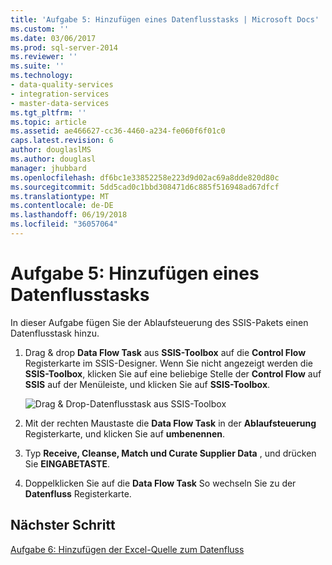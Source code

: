```yaml
---
title: 'Aufgabe 5: Hinzufügen eines Datenflusstasks | Microsoft Docs'
ms.custom: ''
ms.date: 03/06/2017
ms.prod: sql-server-2014
ms.reviewer: ''
ms.suite: ''
ms.technology:
- data-quality-services
- integration-services
- master-data-services
ms.tgt_pltfrm: ''
ms.topic: article
ms.assetid: ae466627-cc36-4460-a234-fe060f6f01c0
caps.latest.revision: 6
author: douglaslMS
ms.author: douglasl
manager: jhubbard
ms.openlocfilehash: df6bc1e33852258e223d9d02ac69a8dde820d80c
ms.sourcegitcommit: 5dd5cad0c1bbd308471d6c885f516948ad67dfcf
ms.translationtype: MT
ms.contentlocale: de-DE
ms.lasthandoff: 06/19/2018
ms.locfileid: "36057064"
---
```

# <a name="task-5-adding-data-flow-task"></a>Aufgabe 5: Hinzufügen eines Datenflusstasks
  In dieser Aufgabe fügen Sie der Ablaufsteuerung des SSIS-Pakets einen Datenflusstask hinzu.  
  
1.  Drag & drop **Data Flow Task** aus **SSIS-Toolbox** auf die **Control Flow** Registerkarte im SSIS-Designer. Wenn Sie nicht angezeigt werden die **SSIS-Toolbox**, klicken Sie auf eine beliebige Stelle der **Control Flow** auf **SSIS** auf der Menüleiste, und klicken Sie auf **SSIS-Toolbox**.  
  
     ![Drag & Drop-Datenflusstask aus SSIS-Toolbox](../../2014/tutorials/media/et-addingdataflowtask.jpg "Drag & Drop-Datenflusstask aus SSIS-Toolbox")  
  
2.  Mit der rechten Maustaste die **Data Flow Task** in der **Ablaufsteuerung** Registerkarte, und klicken Sie auf **umbenennen**.  
  
3.  Typ **Receive, Cleanse, Match und Curate Supplier Data** , und drücken Sie **EINGABETASTE**.  
  
4.  Doppelklicken Sie auf die **Data Flow Task** So wechseln Sie zu der **Datenfluss** Registerkarte.  
  
## <a name="next-step"></a>Nächster Schritt  
 [Aufgabe 6: Hinzufügen der Excel-Quelle zum Datenfluss](task-6-adding-excel-source-to-the-data-flow.md)  
  
  